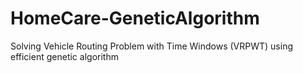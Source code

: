 # HomeCare-GeneticAlgorithm
Solving Vehicle Routing Problem with Time Windows (VRPWT) using efficient genetic algorithm
